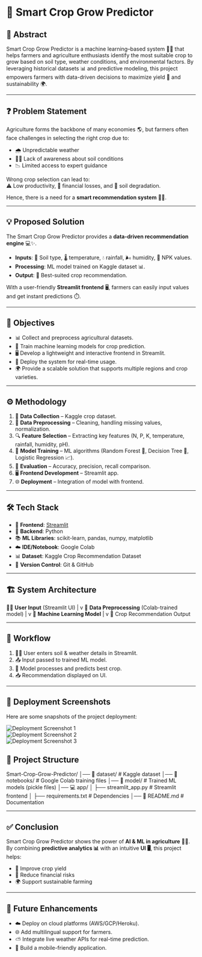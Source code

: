 # 🌱 Smart Crop Grow Predictor

## 📖 Abstract
Smart Crop Grow Predictor is a machine learning–based system 🤖🌾 that helps farmers and agriculture enthusiasts identify the most suitable crop to grow based on soil type, weather conditions, and environmental factors. By leveraging historical datasets 📊 and predictive modeling, this project empowers farmers with data-driven decisions to maximize yield 🌟 and sustainability 🌍.

---

## ❓ Problem Statement
Agriculture forms the backbone of many economies 🌎, but farmers often face challenges in selecting the right crop due to:
- 🌧️ Unpredictable weather  
- 🧑‍🌾 Lack of awareness about soil conditions  
- 📉 Limited access to expert guidance  

Wrong crop selection can lead to:  
⚠️ Low productivity, 💸 financial losses, and 🌱 soil degradation.  

Hence, there is a need for a **smart recommendation system** 🧠🌾.

---

## 💡 Proposed Solution
The Smart Crop Grow Predictor provides a **data-driven recommendation engine** 💻✨.  

- **Inputs**: 🧪 Soil type, 🌡️ temperature, 💧 rainfall, 🌬️ humidity, 🌱 NPK values.  
- **Processing**: ML model trained on Kaggle dataset 📊.  
- **Output**: 🌾 Best-suited crop recommendation.  

With a user-friendly **Streamlit frontend** 🖥️, farmers can easily input values and get instant predictions ⏱️.

---

## 🎯 Objectives
- 📊 Collect and preprocess agricultural datasets.  
- 🤖 Train machine learning models for crop prediction.  
- 🖥️ Develop a lightweight and interactive frontend in Streamlit.  
- 🚀 Deploy the system for real-time usage.  
- 🌍 Provide a scalable solution that supports multiple regions and crop varieties.  

---

## ⚙️ Methodology
1. 📂 **Data Collection** – Kaggle crop dataset.  
2. 🧹 **Data Preprocessing** – Cleaning, handling missing values, normalization.  
3. 🔍 **Feature Selection** – Extracting key features (N, P, K, temperature, rainfall, humidity, pH).  
4. 🤖 **Model Training** – ML algorithms (Random Forest 🌳, Decision Tree 🌲, Logistic Regression 📈).  
5. 📏 **Evaluation** – Accuracy, precision, recall comparison.  
6. 🖥️ **Frontend Development** – Streamlit app.  
7. 🌐 **Deployment** – Integration of model with frontend.  

---

## 🛠️ Tech Stack
- 🎨 **Frontend**: [Streamlit](https://streamlit.io/)  
- 🐍 **Backend**: Python  
- 📚 **ML Libraries**: scikit-learn, pandas, numpy, matplotlib  
- ☁️ **IDE/Notebook**: Google Colab  
- 📊 **Dataset**: Kaggle Crop Recommendation Dataset  
- 🔗 **Version Control**: Git & GitHub  

---

## 🏗️ System Architecture


👩‍🌾 **User Input** (Streamlit UI)
|
v
🔄 **Data Preprocessing** (Colab-trained model)
|
v
🤖 **Machine Learning Model**
|
v
🌾 Crop Recommendation Output


---

## 🔄 Workflow
1. 👩‍🌾 User enters soil & weather details in Streamlit.  
2. 📤 Input passed to trained ML model.  
3. 🧮 Model processes and predicts best crop.  
4. 📥 Recommendation displayed on UI.  

---
## 📸 Deployment Screenshots  

Here are some snapshots of the project deployment:

![Deployment Screenshot 1](assets/deployment1.png)  
![Deployment Screenshot 2](assets/deployment2.png)  
![Deployment Screenshot 3](assets/deployment3.png)  


## 📂 Project Structure


Smart-Crop-Grow-Predictor/
│── 📁 dataset/ # Kaggle dataset
│── 📓 notebooks/ # Google Colab training files
│── 🤖 model/ # Trained ML models (pickle files)
│── 💻 app/
│ ├── streamlit_app.py # Streamlit frontend
│ ├── requirements.txt # Dependencies
│── 📄 README.md # Documentation


---

## ✅ Conclusion
Smart Crop Grow Predictor shows the power of **AI & ML in agriculture** 🌾🤖.  
By combining **predictive analytics 📊** with an intuitive **UI 🖥️**, this project helps:  
- 🌱 Improve crop yield  
- 💸 Reduce financial risks  
- 🌍 Support sustainable farming  

---

## 🚀 Future Enhancements
- ☁️ Deploy on cloud platforms (AWS/GCP/Heroku).  
- 🌐 Add multilingual support for farmers.  
- ⛅ Integrate live weather APIs for real-time prediction.  
- 📱 Build a mobile-friendly application.  
